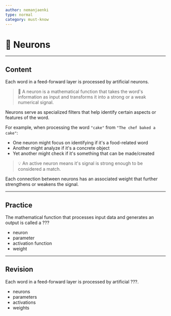```yaml
---
author: nemanjaenki
type: normal
category: must-know
---
```


# 🧠 Neurons

---

## Content

Each word in a feed-forward layer is processed by artificial neurons.

> 🧮 A neuron is a mathematical function that takes the word's information as input and transforms it into a strong or a weak numerical signal.

Neurons serve as specialized filters that help identify certain aspects or features of the word.

For example, when processing the word `"cake"` from `"The chef baked a cake"`:

- One neuron might focus on identifying if it's a food-related word
- Another might analyze if it's a concrete object
- Yet another might check if it's something that can be made/created

> 💡 An active neuron means it's signal is strong enough to be considered a match.

Each connection between neurons has an associated weight that further strengthens or weakens the signal.

---

## Practice

The mathematical function that processes input data and generates an output is called a ???

- neuron
- parameter
- activation function
- weight

---

## Revision

Each word in a feed-forward layer is processed by artificial ???.

- neurons
- parameters
- activations
- weights
